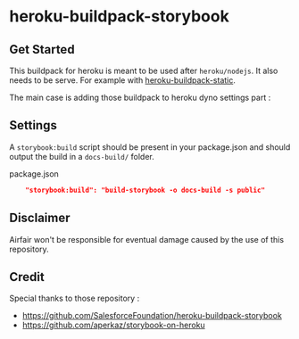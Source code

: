 # heroku-buildpack-storybook

## Get Started

This buildpack for heroku is meant to be used after `heroku/nodejs`.
It also needs to be serve. For example with [heroku-buildpack-static](https://github.com/heroku/heroku-buildpack-static.git).

The main case is adding those buildpack to heroku dyno settings part :


## Settings

A `storybook:build` script should be present in your package.json and should output the build in a `docs-build/` folder.

package.json
```json
    "storybook:build": "build-storybook -o docs-build -s public"
```

## Disclaimer

Airfair won't be responsible for eventual damage caused by the use of this repository.

## Credit

Special thanks to those repository :
- https://github.com/SalesforceFoundation/heroku-buildpack-storybook
- https://github.com/aperkaz/storybook-on-heroku
